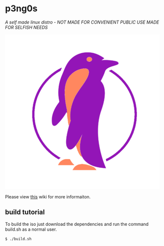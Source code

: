 p3ng0s
=========
*A self made linux distro - NOT MADE FOR CONVENIENT PUBLIC USE MADE FOR SELFISH NEEDS*

![iso_logo](https://github.com/p3ng0s/archlive/raw/main/assets/favicon.png)

Please view [this](https://leosmith.wtf/rice/) wiki for more informaiton.

## build tutorial
To build the iso just download the dependencies and run the command build.sh as
a normal user.

```
$ ./build.sh
```
